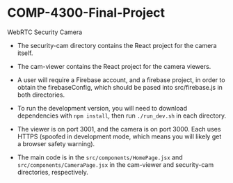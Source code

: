 # COMP-4300-Final-Project
WebRTC Security Camera

- The security-cam directory contains the React project for the camera itself.
- The cam-viewer contains the React project for the camera viewers.

- A user will require a Firebase account, and a firebase project, in order to obtain the firebaseConfig, which should be pased into src/firebase.js in both directories.
- To run the development version, you will need to download dependencies with `npm install`, then run `./run_dev.sh` in each directory.
- The viewer is on port 3001, and the camera is on port 3000. Each uses HTTPS (spoofed in development mode, which means you will likely get a browser safety warning).

- The main code is in the `src/components/HomePage.jsx` and `src/components/CameraPage.jsx` in the cam-viewer and security-cam directories, respectively.
